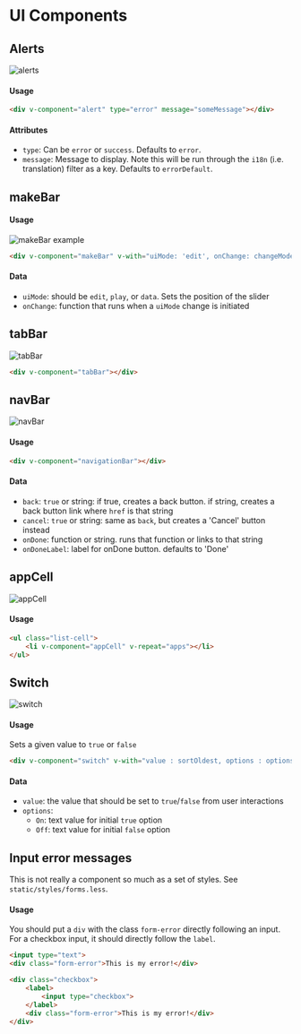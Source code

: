 # UI Components

## Alerts

![alerts](https://k88hudson-screenshots.s3.amazonaws.com/screen-shots/k88mac@2x_2014-12-03_at_10.27.52_AM.png
)

#### Usage

```html
<div v-component="alert" type="error" message="someMessage"></div>
```

#### Attributes

* `type`: Can be `error` or `success`. Defaults to `error`.
* `message`: Message to display. Note this will be run through the `i18n` (i.e. translation) filter as a key. Defaults to `errorDefault`.

## makeBar

#### Usage

![makeBar example](https://k88hudson-screenshots.s3.amazonaws.com/screen-shots/k88mac@2x_2014-12-03_at_10.38.52_AM.png)

```html
<div v-component="makeBar" v-with="uiMode: 'edit', onChange: changeMode"></div>
```

#### Data
* `uiMode`: should be `edit`, `play`, or `data`. Sets the position of the slider
* `onChange`: function that runs when a `uiMode` change is initiated

## tabBar

![tabBar](https://k88hudson-screenshots.s3.amazonaws.com/screen-shots/k88mac@2x_2014-12-03_at_10.59.44_AM.png)

```html
<div v-component="tabBar"></div>
```

## navBar

![navBar](https://k88hudson-screenshots.s3.amazonaws.com/screen-shots/k88mac@2x_2014-12-03_at_10.40.40_AM.png)

#### Usage

```html
<div v-component="navigationBar"></div>
```

#### Data
* `back`: `true` or string: if true, creates a back button. if string, creates a back button link where `href` is that string
* `cancel`: `true` or string: same as `back`, but creates a 'Cancel' button instead
* `onDone`: function or string. runs that function or links to that string
* `onDoneLabel`: label for onDone button. defaults to 'Done'

## appCell

![appCell](https://k88hudson-screenshots.s3.amazonaws.com/screen-shots/k88mac@2x_2014-12-03_at_11.02.09_AM.png)

#### Usage

```html
<ul class="list-cell">
    <li v-component="appCell" v-repeat="apps"></li>
</ul>
```

## Switch

![switch](https://k88hudson-screenshots.s3.amazonaws.com/screen-shots/k88mac@2x_2014-12-03_at_10.53.03_AM.png)

#### Usage
Sets a given value to `true` or `false`

```html
<div v-component="switch" v-with="value : sortOldest, options : options"></div>
```

#### Data
* `value`: the value that should be set to `true`/`false` from user interactions
* `options`:
    * `On`: text value for initial `true` option
    * `Off`: text value for initial `false` option
    
## Input error messages

This is not really a component so much as a set of styles. See `static/styles/forms.less`.

#### Usage

You should put a `div` with the class `form-error` directly following an input. For a checkbox input, it should directly follow the `label`.

```html
<input type="text">
<div class="form-error">This is my error!</div>

<div class="checkbox">
    <label>
        <input type="checkbox">
    </label>
    <div class="form-error">This is my error!</div>
</div>
```
